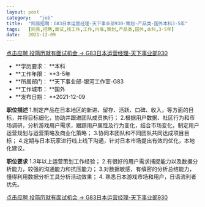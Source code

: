 ```yaml
---
layout:	post
category:	"job"
title:	"网易招聘：G83日本运营经理-天下事业部930-策划-产品类-国外本科3-5年"
tags:	[网易,招聘,面试,找工作,工作,内推,策划,产品类,国外,本科,3-5年]
date:	2021-12-09
---
```


[点击应聘 投简历就有面试机会 -> G83日本运营经理-天下事业部930](http://mobile.bole.netease.com/bole/boleDetail?id=35580&employeeId=346f03c3cda5f04c&key=all)



- **学历要求： **本科
- **工作年限： **3-5年
- **所属部门： **天下事业部-银河工作室-G83
- **工作城市： **国外
- **发布日期： **2021-12-09



**职位描述**
1.制定产品在日本地区的新进、留存、活跃、口碑、收入，等方面的目标，并将目标细化，协助并跟进团队成员执行；
2.根据用户数据、社区行为和市场调研，分析游戏用户需求，跟踪用户属性及行为变化，结合市场变化，制定用户运营规划与运营策略及商业化策略；
3.协同本团队和不同团队共同达成项目目标；
4.定期与日本玩家进行线上线下沟通，针对日本市场提出有效的优化，本地化建议。



**职位要求**
1.3年以上运营策划工作经验；
2.有很好的用户需求捕捉能力以及数据分析能力，较强的沟通能力和抗压能力；
3.对数据敏感，有缜密的分析总结能力，懂得利用数据分析工具分析活动效果；
4. 熟悉日本游戏市场和用户，日语流利者优先。



[点击应聘 投简历就有面试机会 -> G83日本运营经理-天下事业部930](http://mobile.bole.netease.com/bole/boleDetail?id=35580&employeeId=346f03c3cda5f04c&key=all)